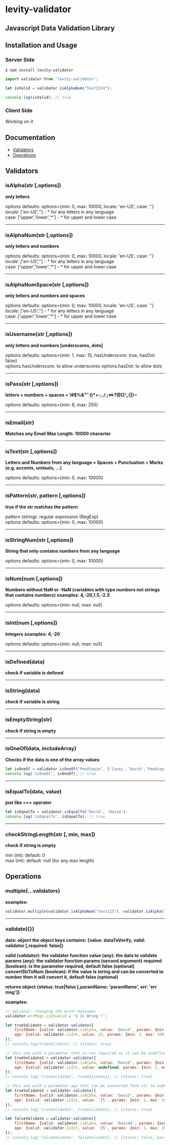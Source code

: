 # levity-validator
## Javascript Data Validation Library

## Installation and Usage

### Server Side

```
$ npm install levity-validator
```

```javascript
import validator from 'levity-validator';

let isValid = validator.isAlphaNum("Test1234");

console.log(isValid); // true
```

### Client Side

*Working on it*

## Documentation

- [Validators](README.md#Validators) 
- [Operations](README.md#Operations)

## Validators

### isAlpha(str [,options])

**only letters**

options defaults: options={min: 0, max: 10000, locale: 'en-US', case: '*'}<br>
locale: ['en-US','*'] - * for any letters in any language<br>
case: ['upper','lower','*'] - * for upper and lower case<br>

<hr>

### isAlphaNum(str [,options])

**only letters and numbers**

options defaults: options={min: 0, max: 10000, locale: 'en-US', case: '*'}<br>
locale: ['en-US','*'] - * for any letters in any language<br>
case: ['upper','lower','*'] - * for upper and lower case<br>

<hr>

### isAlphaNumSpace(str [,options])

**only letters and numbers and spaces**

options defaults: options={min: 0, max: 10000, locale: 'en-US', case: '*'}<br>
locale: ['en-US','*'] - * for any letters in any language<br>
case: ['upper','lower','*'] - * for upper and lower case<br>

<hr>

### isUsername(str [,options])

**only letters and numbers [underscores, dots]**

options defaults: options={min: 1, max: 15, hasUnderscore: true, hasDot: false}<br>
options.hasUnderscore: to allow underscores
options.hasDot: to allow dots

<hr>

### isPass(str [,options])

**letters + numbers + spaces + !#$%&"'`()*+-,./:;<=>?@[\]^_{|}~**

options defaults: options={min: 6, max: 255}<br>

<hr>

### isEmail(str)

**Matches any Email**
**Max Length: 10000 character**

<hr>

### isText(str [,options])

**Letters and Numbers from any language + Spaces + Punctuation + Marks (e.g. accents, umlauts, ...)**

options defaults: options={min: 0, max: 10000}

<hr>

### isPattern(str, pattern [,options])

**true if the str matches the pattern**

pattern (string): regular expression (RegExp)<br>
options defaults: options={min: 0, max: 10000}

<hr>

### isStringNum(str [,options])

**String that only contains numbers from any language**

options defaults: options={min: 0, max: 10000}

<hr>

### isNum(num [,options])

**Numbers without NaN or -NaN**
**(variables with type numbers not strings that contains numbers)**
**examples: 4,-20,1.5,-2.5**

options defaults: options={min: null, max: null}

<hr>

### isInt(num [,options])

**Integers**
**examples: 4,-20**

options defaults: options={min: null, max: null}

<hr>

### isDefined(data)

**check if variable is defined**

<hr>

### isString(data)

**check if variable is string**

<hr>

### isEmptyString(str)

**check if string is empty**

<hr>

### isOneOf(data, includeArray)

**Checks if the data is one of the array values**

```Javascript
let isOneOf = validator.isOneOf("Pewdiepie", ['Casey','David','Pewdiepie']);
console.log('isOneOf', isOneOf); // true
```

<hr>

### isEqualTo(data, value)

**just like === operator**

```Javascript
let isEqualTo = validator.isEqualTo('David', 'David');
console.log('isEqualTo', isEqualTo); // true
```

<hr>

### checkStringLength(str [, min, max])

**check if string is empty**

min (int): default: 0<br>
max (int): default: null (for any max length)<br>

## Operations

### multiple(...validators)

**examples:**

```javascript
validator.multiple(validator.isAlphaNum("test123"), validator.isAlpha("test")); // true
```

<hr>

### validate({})

**data: object**
**the object keys contains: {value: dataToVerify, valid: validator [,required: false]}**

**valid (validator): the validator function**
**value (any): the data to validate**
**params (any): the validator function params (second argument)**
**required (boolean): is the parameter required, default false (optional)**
**convertStrToNum (boolean): if the value is string and can be converted to number then it will convert it, default false (optional)**

**returns object {status: true|false [,paramName: 'paramName', err: 'err msg']}**

**examples:**

```javascript
// optional: changing the error messages
validator.errMsgs.isInvalid = '$ Is Wrong !';

let trueValidate = validator.validate({
	firstName: {valid: validator.isAlpha, value: 'David', params: {min: 3}, required: true},
	age: {valid: validator.isInt, value: 25, params: {min: 1, max: 100}}
});
// console.log(trueValidate); // {status: true}

// this one with a parameter that is not required so it can be undefined and still true
let trueValidate2 = validator.validate({
	firstName: {valid: validator.isAlpha, value: 'David', params: {min: 3}, required: true},
	age: {valid: validator.isInt, value: undefined, params: {min: 1, max: 100}}	
});
// console.log('trueValidate2', trueValidate2); // {status: true}

// this one with a parameter age that can be converted form str to number and still true
let trueValidate3 = validator.validate({
	firstName: {valid: validator.isAlpha, value: 'David', params: {min: 3}, required: true},
	age: {valid: validator.isInt, value: '25', params: {min: 1, max: 100}, convertStrToNum: true}
});
// console.log('trueValidate2', trueValidate2); // {status: true}

let falseValidate = validator.validate({
	firstName: {valid: validator.isAlpha, value: 'David4', params: {min: 3}, required: true},
	age: {valid: validator.isInt, value: '25', params: {min: 1, max: 100}, convertStrToNum: true}
});
// console.log('falseValidate', falseValidate); // {status: false, param: 'firstName, err: 'firstName is Wrong !'}

```